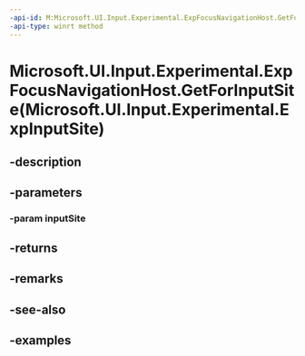 ```yaml
---
-api-id: M:Microsoft.UI.Input.Experimental.ExpFocusNavigationHost.GetForInputSite(Microsoft.UI.Input.Experimental.ExpInputSite)
-api-type: winrt method
---
```


# Microsoft.UI.Input.Experimental.ExpFocusNavigationHost.GetForInputSite(Microsoft.UI.Input.Experimental.ExpInputSite)

<!--
public static Microsoft.UI.Input.Experimental.ExpFocusNavigationHost GetForInputSite (Microsoft.UI.Input.Experimental.ExpInputSite inputSite);
-->


## -description

## -parameters

### -param inputSite

## -returns

## -remarks

## -see-also

## -examples


